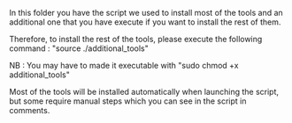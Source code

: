 In this folder you have the script we used to install most of the tools
and an additional one that you have execute if you want to install the rest of them.

Therefore, to install the rest of the tools, please execute the following command : 
"source ./additional_tools"

NB : You may have to made it executable with "sudo chmod +x additional_tools"

Most of the tools will be installed automatically when launching the script, 
but some require manual steps which you can see in the script in comments.
